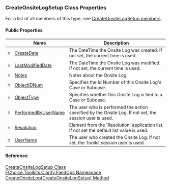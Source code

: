 ﻿### CreateOnsiteLogSetup Class Properties

For a list of all members of this type, see [CreateOnsiteLogSetup members](FChoice.Toolkits.Clarify~FChoice.Toolkits.Clarify.FieldOps.CreateOnsiteLogSetup_members.md).

#### Public Properties

|   | Name | Description |
| --- | --- | --- |
| ![Public Property](dotnetimages/publicProperty.png) | [CreateDate](FChoice.Toolkits.Clarify~FChoice.Toolkits.Clarify.FieldOps.CreateOnsiteLogSetup~CreateDate.md) | The DateTime the Onsite Log was created. If not set, the current time is used.   |
| ![Public Property](dotnetimages/publicProperty.png) | [LastModifiedDate](FChoice.Toolkits.Clarify~FChoice.Toolkits.Clarify.FieldOps.CreateOnsiteLogSetup~LastModifiedDate.md) | The DateTime the Onsite Log was modified. If not set, the current time is used.   |
| ![Public Property](dotnetimages/publicProperty.png) | [Notes](FChoice.Toolkits.Clarify~FChoice.Toolkits.Clarify.FieldOps.CreateOnsiteLogSetup~Notes.md) | Notes about the Onsite Log.   |
| ![Public Property](dotnetimages/publicProperty.png) | [ObjectIDNum](FChoice.Toolkits.Clarify~FChoice.Toolkits.Clarify.FieldOps.CreateOnsiteLogSetup~ObjectIDNum.md) | Specifies the Id Number of this Onsite Log's Case or Subcase.   |
| ![Public Property](dotnetimages/publicProperty.png) | [ObjectType](FChoice.Toolkits.Clarify~FChoice.Toolkits.Clarify.FieldOps.CreateOnsiteLogSetup~ObjectType.md) | Specifies whether this Onsite Log is tied to a Case or Subcase.   |
| ![Public Property](dotnetimages/publicProperty.png) | [PerformedByUserName](FChoice.Toolkits.Clarify~FChoice.Toolkits.Clarify.FieldOps.CreateOnsiteLogSetup~PerformedByUserName.md) | The user who is performed the action specified by the Onsite Log. If not set, the session user is used.   |
| ![Public Property](dotnetimages/publicProperty.png) | [Resolution](FChoice.Toolkits.Clarify~FChoice.Toolkits.Clarify.FieldOps.CreateOnsiteLogSetup~Resolution.md) | Element from the 'Resolution' application list. If not set the default list value is used.   |
| ![Public Property](dotnetimages/publicProperty.png) | [UserName](FChoice.Toolkits.Clarify~FChoice.Toolkits.Clarify.FieldOps.CreateOnsiteLogSetup~UserName.md) | The user who created the Onsite Log. If not set, the Toolkit session user is used.   |





#### Reference

[CreateOnsiteLogSetup Class](FChoice.Toolkits.Clarify~FChoice.Toolkits.Clarify.FieldOps.CreateOnsiteLogSetup.md)  
[FChoice.Toolkits.Clarify.FieldOps Namespace](FChoice.Toolkits.Clarify~FChoice.Toolkits.Clarify.FieldOps_namespace.md)  
[CreateOnsiteLog(CreateOnsiteLogSetup) Method](FChoice.Toolkits.Clarify~FChoice.Toolkits.Clarify.FieldOps.FieldOpsToolkit~CreateOnsiteLog(CreateOnsiteLogSetup).md)
